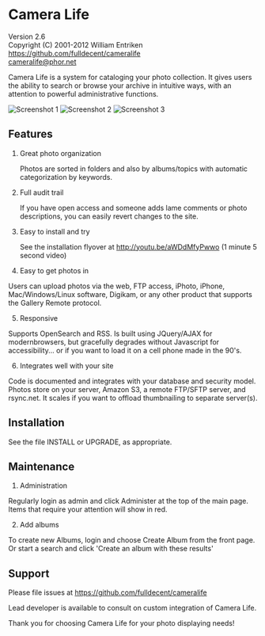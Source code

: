 Camera Life
===========

Version 2.6  
Copyright (C) 2001-2012 William Entriken  
https://github.com/fulldecent/cameralife  
cameralife@phor.net

Camera Life is a system for cataloging your photo collection. It gives users 
the ability to search or browse your archive in intuitive ways, with an 
attention to powerful administrative functions.

![Screenshot 1](http://fulldecent.github.com/cameralife/splashAssets/screenshot1.png)
![Screenshot 2](http://fulldecent.github.com/cameralife/splashAssets/screenshot2.png)
![Screenshot 3](http://fulldecent.github.com/cameralife/splashAssets/screenshot3.png)

Features
--------
1. Great photo organization

   Photos are sorted in folders and also by albums/topics with automatic 
categorization by keywords.
   
2. Full audit trail

   If you have open access and someone adds lame comments or photo 
descriptions, you can easily revert changes to the site.
   
3. Easy to install and try

   See the installation flyover at http://youtu.be/aWDdMfyPwwo  (1 minute 
5 second video)

4. Easy to get photos in

  Users can upload photos via the web, FTP access, iPhoto, iPhone, 
Mac/Windows/Linux software, Digikam, or any other product that supports 
the Gallery Remote protocol.

5. Responsive

  Supports OpenSearch and RSS. Is built using JQuery/AJAX for modernbrowsers, 
but gracefully degrades without Javascript for accessibility... or if you want 
to load it on a cell phone made in the 90's.
  
6. Integrates well with your site

  Code is documented and integrates with your database and security model. 
Photos store on your server, Amazon S3, a remote FTP/SFTP server, and rsync.net. 
It scales if you want to offload thumbnailing to separate server(s).


Installation
------------

See the file INSTALL or UPGRADE, as appropriate.


Maintenance
-----------

1. Administration

  Regularly login as admin and click Administer at the top of the main page. 
Items that require your attention will show in red.

2. Add albums

  To create new Albums, login and choose Create Album from the front page. Or 
start a search and click 'Create an album with these results'


Support
-------

Please file issues at https://github.com/fulldecent/cameralife  

Lead developer is available to consult on custom integration of Camera Life.

Thank you for choosing Camera Life for your photo displaying needs!
